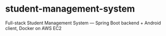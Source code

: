 # student-management-system
Full-stack Student Management System — Spring Boot backend + Android client, Docker on AWS EC2
